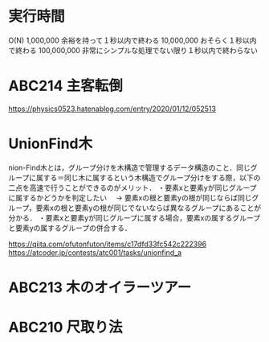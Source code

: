 # 実行時間
O(N) 
1,000,000   余裕を持って１秒以内で終わる
10,000,000  おそらく１秒以内で終わる
100,000,000 非常にシンプルな処理でない限り１秒以内で終わらない

# ABC214 主客転倒
https://physics0523.hatenablog.com/entry/2020/01/12/052513

# UnionFind木
nion-Find木とは，グループ分けを木構造で管理するデータ構造のこと．同じグループに属する＝同じ木に属するという木構造でグループ分けをする際，以下の二点を高速で行うことができるのがメリット．
・要素xと要素yが同じグループに属するかどうかを判定したい
　→ 要素xの根と要素yの根が同じならば同じグループ，要素xの根と要素yの根が同じでないならば異なるグループにあることが分かる．
・要素xと要素yが同じグループに属する場合，要素xの属するグループと要素yの属するグループの併合する．


https://qiita.com/ofutonfuton/items/c17dfd33fc542c222396
https://atcoder.jp/contests/atc001/tasks/unionfind_a


# ABC213 木のオイラーツアー


# ABC210 尺取り法